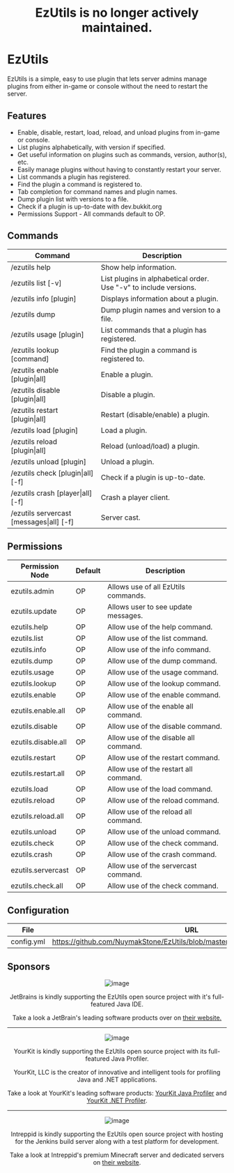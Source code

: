<h1 align="center">EzUtils is no longer actively maintained.</h1>

# EzUtils

EzUtils is a simple, easy to use plugin that lets server admins manage plugins from either in-game or console without the need to restart the server.

## Features
* Enable, disable, restart, load, reload, and unload plugins from in-game or console.
* List plugins alphabetically, with version if specified.
* Get useful information on plugins such as commands, version, author(s), etc.
* Easily manage plugins without having to constantly restart your server.
* List commands a plugin has registered.
* Find the plugin a command is registered to.
* Tab completion for command names and plugin names.
* Dump plugin list with versions to a file.
* Check if a plugin is up-to-date with dev.bukkit.org
* Permissions Support - All commands default to OP.

## Commands
| Command | Description |
| --------------- | ---------------- |
| /ezutils help | Show help information. |
| /ezutils list [-v] | List plugins in alphabetical order. Use "-v" to include versions. |
| /ezutils info [plugin] | Displays information about a plugin. |
| /ezutils dump | Dump plugin names and version to a file. |
| /ezutils usage [plugin] | List commands that a plugin has registered. |
| /ezutils lookup [command] | Find the plugin a command is registered to. |
| /ezutils enable [plugin&#124;all] | Enable a plugin. |
| /ezutils disable [plugin&#124;all] | Disable a plugin. |
| /ezutils restart [plugin&#124;all] | Restart (disable/enable) a plugin. |
| /ezutils load [plugin] | Load a plugin. |
| /ezutils reload [plugin&#124;all] | Reload (unload/load) a plugin. |
| /ezutils unload [plugin] | Unload a plugin. |
| /ezutils check [plugin&#124;all] [-f] | Check if a plugin is up-to-date. |
| /ezutils crash [player&#124;all] [-f] | Crash a player client. |
| /ezutils servercast [messages&#124;all] [-f] | Server cast. |

## Permissions
| Permission Node | Default | Description |
| ------------------------- | ---------- | ---------------- |
| ezutils.admin | OP | Allows use of all EzUtils commands. |
| ezutils.update | OP | Allows user to see update messages. |
| ezutils.help | OP | Allow use of the help command. |
| ezutils.list | OP | Allow use of the list command. |
| ezutils.info | OP | Allow use of the info command. |
| ezutils.dump | OP | Allow use of the dump command. |
| ezutils.usage | OP | Allow use of the usage command. |
| ezutils.lookup | OP | Allow use of the lookup command. |
| ezutils.enable | OP | Allow use of the enable command. |
| ezutils.enable.all | OP | Allow use of the enable all command. |
| ezutils.disable | OP | Allow use of the disable command. |
| ezutils.disable.all | OP | Allow use of the disable all command. |
| ezutils.restart | OP | Allow use of the restart command. |
| ezutils.restart.all | OP | Allow use of the restart all command. |
| ezutils.load | OP | Allow use of the load command. |
| ezutils.reload | OP | Allow use of the reload command. |
| ezutils.reload.all | OP | Allow use of the reload all command. |
| ezutils.unload | OP | Allow use of the unload command. |
| ezutils.check | OP | Allow use of the check command. |
| ezutils.crash | OP | Allow use of the crash command. |
| ezutils.servercast | OP | Allow use of the servercast command. |
| ezutils.check.all | OP | Allow use of the check command. |

## Configuration
| File | URL |
| ----- | ------- |
| config.yml | https://github.com/NuymakStone/EzUtils/blob/master/src/main/resources/config.yml |

## Sponsors

<div style="text-align:center" markdown="1">

![image](https://raw.githubusercontent.com/r-clancy/EzUtils/master/images/jetbrains_logo.png "JetBrains")

JetBrains is kindly supporting the EzUtils open source project with it's full-featured Java IDE.

Take a look a JetBrain's leading software products over on <a href="http://www.jetbrains.com/">their website.</a>

---

![image](https://raw.githubusercontent.com/r-clancy/EzUtils/master/images/yourkit_logo.png "YourKit")

YourKit is kindly supporting the EzUtils open source project with its full-featured Java Profiler.

YourKit, LLC is the creator of innovative and intelligent tools for profiling Java and .NET applications.

Take a look at YourKit's leading software products: <a href="http://www.yourkit.com/java/profiler/index.jsp">YourKit Java Profiler</a> and <a href="http://www.yourkit.com/.net/profiler/index.jsp">YourKit .NET Profiler</a>.

---

![image](https://raw.githubusercontent.com/r-clancy/EzUtils/master/images/intreppid_logo.png "Intreppid Logo")

Intreppid is kindly supporting the EzUtils open source project with hosting for the Jenkins build server along with a test platform for development.

Take a look at Intreppid's premium Minecraft server and dedicated servers on <a href="https://www.intreppid.com/">their website</a>.
